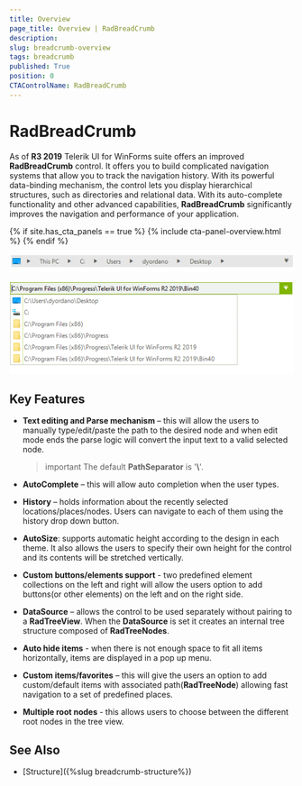 ```yaml
---
title: Overview
page_title: Overview | RadBreadCrumb
description:   
slug: breadcrumb-overview
tags: breadcrumb
published: True
position: 0
CTAControlName: RadBreadCrumb
---
```


# RadBreadCrumb

As of **R3 2019** Telerik UI for WinForms suite offers an improved **RadBreadCrumb** control. It offers you to build complicated navigation systems that allow you to track the navigation history. With its powerful data-binding mechanism, the control lets you display hierarchical structures, such as directories and relational data. With its auto-complete functionality and other advanced capabilities, **RadBreadCrumb** significantly improves the navigation and performance of your application.

{% if site.has_cta_panels == true %}
{% include cta-panel-overview.html %}
{% endif %}

![breadcrumb-overview 002](images/breadcrumb-overview002.png)

![breadcrumb-overview 001](images/breadcrumb-overview001.png)

## Key Features

* **Text editing and Parse mechanism** – this will allow the users to manually type/edit/paste the path to the desired node and when edit mode ends the parse logic will convert the input text to a valid selected node. 

	>important The default **PathSeparator** is '**&#92;**'.

* **AutoComplete** – this will allow auto completion when the user types.

* **History** – holds information about the recently selected locations/places/nodes. Users can navigate to each of them using the history drop down button. 

* **AutoSize**: supports automatic height according to the design in each theme. It also allows the users to specify their own height for the control and its contents will be stretched vertically.   

* **Custom buttons/elements support** - two predefined element collections on the left and right will allow the users option to add buttons(or other elements) on the left and on the right side. 

* **DataSource** – allows the control to be used separately without pairing to a **RadTreeView**. When the **DataSource** is set it creates an internal tree structure composed of **RadTreeNodes**. 

* **Auto hide items** - when there is not enough space to fit all items horizontally, items are displayed in a pop up menu.

* **Custom items/favorites** – this will give the users an option to add custom/default items with associated path(**RadTreeNode**) allowing fast navigation to a set of predefined places. 

* **Multiple root nodes** - this allows users to choose between the different root nodes in the tree view. 

## See Also
* [Structure]({%slug breadcrumb-structure%}) 

